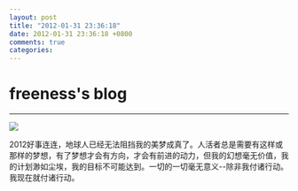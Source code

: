 ```yaml
---
layout: post
title: "2012-01-31 23:36:18"
date: 2012-01-31 23:36:18 +0800
comments: true
categories: 
---
```


# freeness's blog

----------

![](http://okqmqrbgo.bkt.clouddn.com/201201312336181.jpg)

>
2012好事连连，地球人已经无法阻挡我的美梦成真了。人活者总是需要有这样或那样的梦想，有了梦想才会有方向，才会有前进的动力，但我的幻想毫无价值，我的计划渺如尘埃，我的目标不可能达到。一切的一切毫无意义--除非我付诸行动。我现在就付诸行动。
